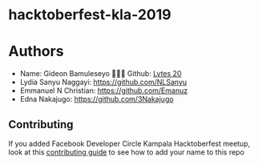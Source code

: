 # hacktoberfest-kla-2019
# Authors

- Name: Gideon Bamuleseyo 👨🏾‍💻 Github: [Lytes 20](https://github.com/lytes20)
- Lydia Sanyu Naggayi: https://github.com/NLSanyu
- Emmanuel N Christian: https://github.com/Emanuz
- Edna Nakajugo: https://github.com/3Nakajugo

## Contributing
If you added Facebook Developer Circle Kampala Hacktoberfest meetup, look at this [contributing guide](Contributing.md) to see how to add your name to this repo

